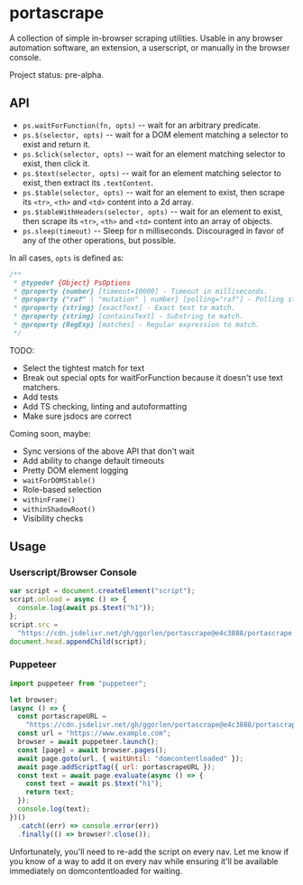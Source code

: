 # portascrape

A collection of simple in-browser scraping utilities. Usable in any browser automation software, an extension, a userscript, or manually in the browser console.

Project status: pre-alpha.

## API

- `ps.waitForFunction(fn, opts)` -- wait for an arbitrary predicate.
- `ps.$(selector, opts)` -- wait for a DOM element matching a selector to exist and return it.
- `ps.$click(selector, opts)` -- wait for an element matching selector to exist, then click it.
- `ps.$text(selector, opts)` -- wait for an element matching selector to exist, then extract its `.textContent`.
- `ps.$table(selector, opts)` -- wait for an element to exist, then scrape its `<tr>`, `<th>` and `<td>` content into a 2d array.
- `ps.$tableWithHeaders(selector, opts)` -- wait for an element to exist, then scrape its `<tr>`, `<th>` and `<td>` content into an array of objects.
- `ps.sleep(timeout)` -- Sleep for n milliseconds. Discouraged in favor of any of the other operations, but possible.

In all cases, `opts` is defined as:

```js
/**
 * @typedef {Object} PsOptions
 * @property {number} [timeout=10000] - Timeout in milliseconds.
 * @property {"raf" | "mutation" | number} [polling="raf"] - Polling strategy.
 * @property {string} [exactText] - Exact text to match.
 * @property {string} [containsText] - Substring to match.
 * @property {RegExp} [matches] - Regular expression to match.
 */
```

TODO:

- Select the tightest match for text
- Break out special opts for waitForFunction because it doesn't use text matchers.
- Add tests
- Add TS checking, linting and autoformatting
- Make sure jsdocs are correct

Coming soon, maybe:

- Sync versions of the above API that don't wait
- Add ability to change default timeouts
- Pretty DOM element logging
- `waitForDOMStable()`
- Role-based selection
- `withinFrame()`
- `withinShadowRoot()`
- Visibility checks

## Usage

### Userscript/Browser Console

```js
var script = document.createElement("script");
script.onload = async () => {
  console.log(await ps.$text("h1"));
};
script.src =
  "https://cdn.jsdelivr.net/gh/ggorlen/portascrape@e4c3888/portascrape.min.js";
document.head.appendChild(script);
```

### Puppeteer

```js
import puppeteer from "puppeteer";

let browser;
(async () => {
  const portascrapeURL =
    "https://cdn.jsdelivr.net/gh/ggorlen/portascrape@e4c3888/portascrape.min.js";
  const url = "https://www.example.com";
  browser = await puppeteer.launch();
  const [page] = await browser.pages();
  await page.goto(url, { waitUntil: "domcontentloaded" });
  await page.addScriptTag({ url: portascrapeURL });
  const text = await page.evaluate(async () => {
    const text = await ps.$text("h1");
    return text;
  });
  console.log(text);
})()
  .catch((err) => console.error(err))
  .finally(() => browser?.close());
```

Unfortunately, you'll need to re-add the script on every nav. Let me know if you know of a way to add it on every nav while ensuring it'll be available immediately on domcontentloaded for waiting.
